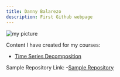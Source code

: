 ```yaml
---
title: Danny Balarezo 
description: First Github webpage
---
```

![my picture](/pics/)

Content I have created for my courses:
- [Time Series Decomposition](/timeseries/index.md)

Sample Repository Link:
-[Sample Repository](https://github.com/Db-1130/Sample)
